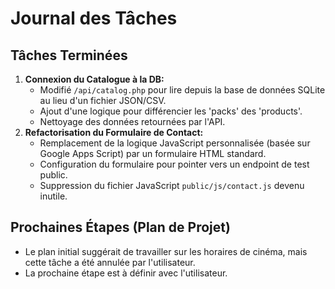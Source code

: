 # Journal des Tâches

## Tâches Terminées
1.  **Connexion du Catalogue à la DB:**
    - Modifié `/api/catalog.php` pour lire depuis la base de données SQLite au lieu d'un fichier JSON/CSV.
    - Ajout d'une logique pour différencier les 'packs' des 'products'.
    - Nettoyage des données retournées par l'API.
2.  **Refactorisation du Formulaire de Contact:**
    - Remplacement de la logique JavaScript personnalisée (basée sur Google Apps Script) par un formulaire HTML standard.
    - Configuration du formulaire pour pointer vers un endpoint de test public.
    - Suppression du fichier JavaScript `public/js/contact.js` devenu inutile.

## Prochaines Étapes (Plan de Projet)
- Le plan initial suggérait de travailler sur les horaires de cinéma, mais cette tâche a été annulée par l'utilisateur.
- La prochaine étape est à définir avec l'utilisateur.
